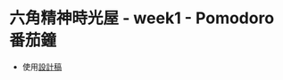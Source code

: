 # 六角精神時光屋 - week1 - Pomodoro 番茄鐘

- 使用[設計稿](https://xd.adobe.com/spec/4f6eb081-4411-4b48-69ae-34b92df3f3e4-395f/)
